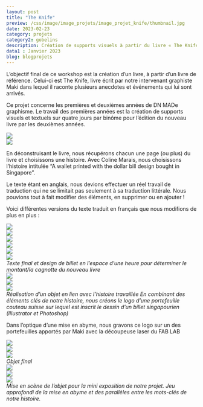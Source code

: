 ```yaml
---
layout: post
title: "The Knife"
preview: /css/image/image_projets/image_projet_knife/thumbnail.jpg
date: 2023-02-23
category: projets 
category2: gobelins
description: Création de supports visuels à partir du livre « The Knife » 
data1 : Janvier 2023
blog: blogprojets
---
```


L’objectif final de ce workshop est la création d’un livre, à partir d’un livre de référence. Celui-ci est The Knife, livre écrit par notre intervenant graphiste Maki dans lequel il raconte plusieurs anecdotes et événements qui lui sont arrivés. 

Ce projet concerne les premières et deuxièmes années de DN MADe graphisme.
Le travail des premières années est la création de supports visuels et textuels sur quatre jours par binôme pour l’édition du nouveau livre par les deuxièmes années. 

<div class="image_container">
<div><img onclick="Zoom(this)" class="img-gallery" src="/css/image/image_projets/image_projet_knife/img1.JPG"></div>
<div><img onclick="Zoom(this)" class="img-gallery" src="/css/image/image_projets/image_projet_knife/img2.jpg"></div>
</div>

En déconstruisant le livre, nous récupérons chacun une page (ou plus) du livre et choisissons une histoire. Avec Coline Marais, nous choisissons l’histoire intitulée “A wallet printed with the dollar bill design bought in Singapore”.

Le texte étant en anglais, nous devions effectuer un réel travail de traduction qui ne se limitait pas seulement à sa traduction littérale. Nous pouvions tout à fait modifier des éléments, en supprimer ou en ajouter !


Voici différentes versions du texte traduit en français que nous modifions de plus en plus :
<div class="image_container">
<div class="three"><img onclick="Zoom(this)" class="img-gallery" src="/css/image/image_projets/image_projet_knife/img3.jpg"></div>
<div class="three"><img onclick="Zoom(this)" class="img-gallery" src="/css/image/image_projets/image_projet_knife/img4.jpg"></div>
<div class="three"><img onclick="Zoom(this)" class="img-gallery" src="/css/image/image_projets/image_projet_knife/img5.jpg"></div>
</div>

<div class="image_container">
<div class="three"><img onclick="Zoom(this)" class="img-gallery" src="/css/image/image_projets/image_projet_knife/img7.JPG"></div>
<div class="three"><img onclick="Zoom(this)" class="img-gallery" src="/css/image/image_projets/image_projet_knife/img6.jpg"></div>
<div class="three"><img onclick="Zoom(this)" class="img-gallery" src="/css/image/image_projets/image_projet_knife/img8.jpg"></div>
<em>Texte final et design de billet en l’espace d’une heure pour déterminer le montant/la cagnotte du nouveau livre</em>
</div>

<div class="image_container">
<div><img onclick="Zoom(this)" class="img-gallery" src="/css/image/image_projets/image_projet_knife/img9.jpg"></div>
<div><img onclick="Zoom(this)" class="img-gallery" src="/css/image/image_projets/image_projet_knife/img10.jpg"></div>
<div><img onclick="Zoom(this)" class="img-gallery" src="/css/image/image_projets/image_projet_knife/img11.jpg"></div>
<em>Réalisation d’un objet en lien avec l’histoire travaillée
En combinant des éléments clés de notre histoire, nous créons le logo d’une portefeuille couteau suisse sur lequel est inscrit le dessin d’un billet singapourien (Illustrator et Photoshop)</em>
</div>

Dans l’optique d’une mise en abyme, nous gravons ce logo sur un des portefeuilles apportés par Maki avec la découpeuse laser du FAB LAB
<div class="image_container">
<div class="three"><img onclick="Zoom(this)" class="img-gallery" src="/css/image/image_projets/image_projet_knife/img12.jpg"></div>
<div class="three"><img onclick="Zoom(this)" class="img-gallery" src="/css/image/image_projets/image_projet_knife/gif.gif"></div>
<div class="three"><img onclick="Zoom(this)" class="img-gallery" src="/css/image/image_projets/image_projet_knife/img13.jpg"></div>
<em>Objet final</em>
</div>

<div class="image_container">
<div class="three"><img onclick="Zoom(this)" class="img-gallery" src="/css/image/image_projets/image_projet_knife/img14.jpg"></div>
<div class="three"><img onclick="Zoom(this)" class="img-gallery" src="/css/image/image_projets/image_projet_knife/img15.JPG"></div>
<div class="three"><img onclick="Zoom(this)" class="img-gallery" src="/css/image/image_projets/image_projet_knife/img16.jpg"></div>
<em>Mise en scène de l’objet pour la mini exposition de notre projet.
Jeu approfondi de la mise en abyme et des parallèles entre les mots-clés de notre histoire.</em>
</div>
